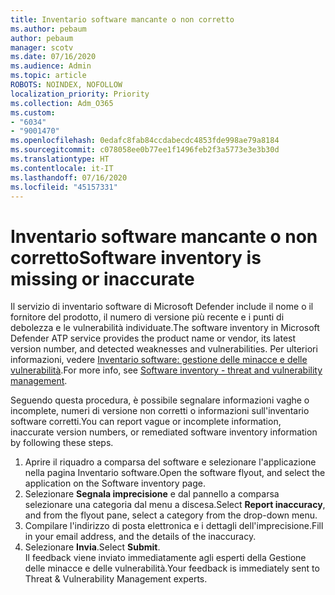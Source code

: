 ```yaml
---
title: Inventario software mancante o non corretto
ms.author: pebaum
author: pebaum
manager: scotv
ms.date: 07/16/2020
ms.audience: Admin
ms.topic: article
ROBOTS: NOINDEX, NOFOLLOW
localization_priority: Priority
ms.collection: Adm_O365
ms.custom:
- "6034"
- "9001470"
ms.openlocfilehash: 0edafc8fab84ccdabecdc4853fde998ae79a8184
ms.sourcegitcommit: c078058ee0b77ee1f1496feb2f3a5773e3e3b30d
ms.translationtype: HT
ms.contentlocale: it-IT
ms.lasthandoff: 07/16/2020
ms.locfileid: "45157331"
---
```

# <a name="software-inventory-is-missing-or-inaccurate"></a><span data-ttu-id="4e8b0-102">Inventario software mancante o non corretto</span><span class="sxs-lookup"><span data-stu-id="4e8b0-102">Software inventory is missing or inaccurate</span></span>

<span data-ttu-id="4e8b0-103">Il servizio di inventario software di Microsoft Defender include il nome o il fornitore del prodotto, il numero di versione più recente e i punti di debolezza e le vulnerabilità individuate.</span><span class="sxs-lookup"><span data-stu-id="4e8b0-103">The software inventory in Microsoft Defender ATP service provides the product name or vendor, its latest version number, and detected weaknesses and vulnerabilities.</span></span> <span data-ttu-id="4e8b0-104">Per ulteriori informazioni, vedere [Inventario software: gestione delle minacce e delle vulnerabilità](https://docs.microsoft.com/windows/security/threat-protection/microsoft-defender-atp/tvm-software-inventory).</span><span class="sxs-lookup"><span data-stu-id="4e8b0-104">For more info, see [Software inventory - threat and vulnerability management](https://docs.microsoft.com/windows/security/threat-protection/microsoft-defender-atp/tvm-software-inventory).</span></span>

<span data-ttu-id="4e8b0-105">Seguendo questa procedura, è possibile segnalare informazioni vaghe o incomplete, numeri di versione non corretti o informazioni sull'inventario software corretti.</span><span class="sxs-lookup"><span data-stu-id="4e8b0-105">You can report vague or incomplete information, inaccurate version numbers, or remediated software inventory information by following these steps.</span></span>  

1. <span data-ttu-id="4e8b0-106">Aprire il riquadro a comparsa del software e selezionare l'applicazione nella pagina Inventario software.</span><span class="sxs-lookup"><span data-stu-id="4e8b0-106">Open the software flyout, and select the application on the Software inventory page.</span></span>
2. <span data-ttu-id="4e8b0-107">Selezionare **Segnala imprecisione** e dal pannello a comparsa selezionare una categoria dal menu a discesa.</span><span class="sxs-lookup"><span data-stu-id="4e8b0-107">Select **Report inaccuracy**, and from the flyout pane, select a category from the drop-down menu.</span></span>
3. <span data-ttu-id="4e8b0-108">Compilare l'indirizzo di posta elettronica e i dettagli dell'imprecisione.</span><span class="sxs-lookup"><span data-stu-id="4e8b0-108">Fill in your email address, and the details of the inaccuracy.</span></span>
4. <span data-ttu-id="4e8b0-109">Selezionare **Invia**.</span><span class="sxs-lookup"><span data-stu-id="4e8b0-109">Select **Submit**.</span></span></br>
    <span data-ttu-id="4e8b0-110">Il feedback viene inviato immediatamente agli esperti della Gestione delle minacce e delle vulnerabilità.</span><span class="sxs-lookup"><span data-stu-id="4e8b0-110">Your feedback is immediately sent to Threat & Vulnerability Management experts.</span></span>